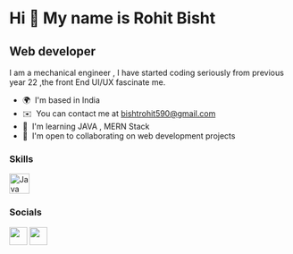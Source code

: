 Hi 👋 My name is Rohit Bisht
============================

Web developer
-------------

I am a mechanical engineer , I have started coding seriously from previous year 22 ,the front End UI/UX fascinate me.

* 🌍  I'm based in India
* ✉️  You can contact me at [bishtrohit590@gmail.com](mailto:bishtrohit590@gmail.com)
* 🧠  I'm learning JAVA , MERN Stack
* 🤝  I'm open to collaborating on web development projects

### Skills


<p align="left">
<a href="https://www.oracle.com/java/" target="_blank" rel="noreferrer"><img src="https://raw.githubusercontent.com/danielcranney/readme-generator/main/public/icons/skills/java-colored.svg" width="36" height="36" alt="Java" /></a>
</p>


### Socials

<p align="left"> <a href="https://www.github.com/Roohit12" target="_blank" rel="noreferrer"><img src="https://raw.githubusercontent.com/danielcranney/readme-generator/main/public/icons/socials/github.svg" width="32" height="32" /></a> <a href="https://www.twitter.com/bishtr60" target="_blank" rel="noreferrer"><img src="https://raw.githubusercontent.com/danielcranney/readme-generator/main/public/icons/socials/twitter.svg" width="32" height="32" /></a></p>
